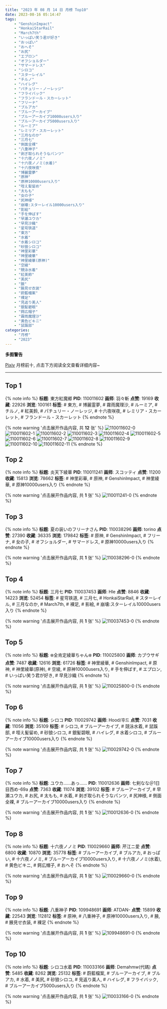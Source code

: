 ```yaml
---
title: "2023 年 08 月 14 日 月榜 Top10"
date: 2023-08-16 05:14:47
tags:
    - "GenshinImpact"
    - "HonkaiStarRail"
    - "March7th"
    - "いっぱい笑う君が好き"
    - "おっぱい"
    - "おへそ"
    - "お尻"
    - "エプロン"
    - "オフショルダー"
    - "サマードレス"
    - "シロコ"
    - "スターレイル"
    - "チルノ"
    - "ハイレグ"
    - "パチュリー・ノーレッジ"
    - "フライバック"
    - "フランドール・スカーレット"
    - "フリーナ"
    - "ブルアカ"
    - "ブルーアーカイブ"
    - "ブルーアーカイブ10000users入り"
    - "ブルーアーカイブ5000users入り"
    - "ルーミア"
    - "レミリア・スカーレット"
    - "三月なのか"
    - "三月七"
    - "側面全裸"
    - "八重神子"
    - "剥ぎ取られそうなパンツ"
    - "十六夜ノノミ"
    - "十六夜ノノミ(水着)"
    - "十六夜咲夜"
    - "博麗霊夢"
    - "原神"
    - "原神10000users入り"
    - "咥え髪留め"
    - "太もも"
    - "女の子"
    - "尻神様"
    - "崩壊:スターレイル10000users入り"
    - "影絵"
    - "手を伸ばす"
    - "早瀬ユウカ"
    - "早見沙織"
    - "星穹铁道"
    - "東方"
    - "水着"
    - "水着シロコ"
    - "砂狼シロコ"
    - "神里彩華"
    - "神里綾華"
    - "神里綾華(原神)"
    - "空綾"
    - "競泳水着"
    - "紅美鈴"
    - "美尻"
    - "腋"
    - "腋見せ衣装"
    - "蔚藍檔案"
    - "裸足"
    - "見返り美人"
    - "銀髪碧眼"
    - "鍔広帽子"
    - "霧雨魔理沙"
    - "黄色ビキニ"
    - "鼠蹊部"
categories:
    - "月榜"
    - "2023"
---
```


<i class="fa fa-triangle-exclamation"></i>**多图警告**<i class="fa fa-triangle-exclamation"></i>

[Pixiv](https://www.pixiv.net/) 月榜前十, 点击下方阅读全文查看详细内容~

<!-- more -->

---

## Top 1

{% note info %}
**标题**: 東方紅魔郷
**PID**: 110011602 **画师**: 羽々斬
**点赞**: 19169 **收藏**: 22926 **浏览**: 100161
**标签**: # 東方, # 博麗霊夢, # 霧雨魔理沙, # ルーミア, # チルノ, # 紅美鈴, # パチュリー・ノーレッジ, # 十六夜咲夜, # レミリア・スカーレット, # フランドール・スカーレット
{% endnote %}

{% note warning '点击展开作品内容, 共 **12** 张' %}
![110011602-0](https://i.pixiv.re/img-original/img/2023/07/18/00/03/50/110011602_p0.png)
![110011602-1](https://i.pixiv.re/img-original/img/2023/07/18/00/03/50/110011602_p1.png)
![110011602-2](https://i.pixiv.re/img-original/img/2023/07/18/00/03/50/110011602_p2.png)
![110011602-3](https://i.pixiv.re/img-original/img/2023/07/18/00/03/50/110011602_p3.png)
![110011602-4](https://i.pixiv.re/img-original/img/2023/07/18/00/03/50/110011602_p4.png)
![110011602-5](https://i.pixiv.re/img-original/img/2023/07/18/00/03/50/110011602_p5.png)
![110011602-6](https://i.pixiv.re/img-original/img/2023/07/18/00/03/50/110011602_p6.png)
![110011602-7](https://i.pixiv.re/img-original/img/2023/07/18/00/03/50/110011602_p7.png)
![110011602-8](https://i.pixiv.re/img-original/img/2023/07/18/00/03/50/110011602_p8.png)
![110011602-9](https://i.pixiv.re/img-original/img/2023/07/18/00/03/50/110011602_p9.png)
![110011602-10](https://i.pixiv.re/img-original/img/2023/07/18/00/03/50/110011602_p10.png)
![110011602-11](https://i.pixiv.re/img-original/img/2023/07/18/00/03/50/110011602_p11.png)
{% endnote %}

## Top 2

{% note info %}
**标题**: 炎天下綾華
**PID**: 110011241 **画师**: スコッティ
**点赞**: 11200 **收藏**: 15813 **浏览**: 78662
**标签**: # 神里彩華, # 原神, # GenshinImpact, # 神里綾華, # 原神10000users入り
{% endnote %}

{% note warning '点击展开作品内容, 共 **1** 张' %}
![110011241-0](https://i.pixiv.re/img-original/img/2023/07/18/00/00/23/110011241_p0.jpg)
{% endnote %}

## Top 3

{% note info %}
**标题**: 夏の装いのフリーナさん
**PID**: 110038296 **画师**: torino
**点赞**: 27390 **收藏**: 36335 **浏览**: 179842
**标签**: # 原神, # GenshinImpact, # フリーナ, # 女の子, # オフショルダー, # サマードレス, # 原神10000users入り
{% endnote %}

{% note warning '点击展开作品内容, 共 **1** 张' %}
![110038296-0](https://i.pixiv.re/img-original/img/2023/07/19/09/17/20/110038296_p0.jpg)
{% endnote %}

## Top 4

{% note info %}
**标题**: 三月七
**PID**: 110037453 **画师**: Hle
**点赞**: 8846 **收藏**: 14223 **浏览**: 52454
**标签**: # 星穹铁道, # 三月七, # HonkaiStarRail, # スターレイル, # 三月なのか, # March7th, # 裸足, # 影絵, # 崩壊:スターレイル10000users入り
{% endnote %}

{% note warning '点击展开作品内容, 共 **1** 张' %}
![110037453-0](https://i.pixiv.re/img-original/img/2023/08/06/02/19/32/110037453_p0.jpg)
{% endnote %}

## Top 5

{% note info %}
**标题**: ❄️全肯定綾華ちゃん❄️
**PID**: 110025800 **画师**: カブウサギ
**点赞**: 7487 **收藏**: 12616 **浏览**: 61726
**标签**: # 神里綾華, # GenshinImpact, # 原神, # 神里綾華(原神), # 空綾, # 原神10000users入り, # 手を伸ばす, # エプロン, # いっぱい笑う君が好き, # 早見沙織
{% endnote %}

{% note warning '点击展开作品内容, 共 **1** 张' %}
![110025800-0](https://i.pixiv.re/img-original/img/2023/07/18/16/13/16/110025800_p0.jpg)
{% endnote %}

## Top 6

{% note info %}
**标题**: シロコ
**PID**: 110029742 **画师**: Hood/후드
**点赞**: 7031 **收藏**: 11056 **浏览**: 35109
**标签**: # シロコ, # ブルーアーカイブ, # 競泳水着, # 鼠蹊部, # 咥え髪留め, # 砂狼シロコ, # 銀髪碧眼, # ハイレグ, # 水着シロコ, # ブルーアーカイブ10000users入り
{% endnote %}

{% note warning '点击展开作品内容, 共 **1** 张' %}
![110029742-0](https://i.pixiv.re/img-original/img/2023/07/18/19/22/04/110029742_p0.png)
{% endnote %}

## Top 7

{% note info %}
**标题**: ユウカ......あっ......
**PID**: 110012636 **画师**: 七剣なな＠1日目西め-69a
**点赞**: 7363 **收藏**: 11074 **浏览**: 39102
**标签**: # ブルーアーカイブ, # 早瀬ユウカ, # お尻, # 太もも, # 水着, # 剥ぎ取られそうなパンツ, # 尻神様, # 側面全裸, # ブルーアーカイブ10000users入り
{% endnote %}

{% note warning '点击展开作品内容, 共 **1** 张' %}
![110012636-0](https://i.pixiv.re/img-original/img/2023/07/18/00/30/05/110012636_p0.jpg)
{% endnote %}

## Top 8

{% note info %}
**标题**: 十六夜ノノミ
**PID**: 110029660 **画师**: 芹江ニ愛
**点赞**: 6800 **收藏**: 10870 **浏览**: 35778
**标签**: # ブルーアーカイブ, # ブルアカ, # おっぱい, # 十六夜ノノミ, # ブルーアーカイブ10000users入り, # 十六夜ノノミ(水着), # 黄色ビキニ, # 鍔広帽子, # おへそ
{% endnote %}

{% note warning '点击展开作品内容, 共 **1** 张' %}
![110029660-0](https://i.pixiv.re/img-original/img/2023/07/18/19/18/42/110029660_p0.jpg)
{% endnote %}

## Top 9

{% note info %}
**标题**: 八重神子
**PID**: 109948691 **画师**: ATDAN-
**点赞**: 15899 **收藏**: 22543 **浏览**: 112812
**标签**: # 原神, # 八重神子, # 原神10000users入り, # 腋, # 腋見せ衣装, # 裸足
{% endnote %}

{% note warning '点击展开作品内容, 共 **1** 张' %}
![109948691-0](https://i.pixiv.re/img-original/img/2023/07/16/01/19/12/109948691_p0.jpg)
{% endnote %}

## Top 10

{% note info %}
**标题**: シロコ水着
**PID**: 110033166 **画师**: Demahmw(代碼)
**点赞**: 5485 **收藏**: 8262 **浏览**: 25132
**标签**: # 蔚藍檔案, # ブルーアーカイブ, # ブルアカ, # 水着, # 美尻, # 砂狼シロコ, # 見返り美人, # ハイレグ, # フライバック, # ブルーアーカイブ5000users入り
{% endnote %}

{% note warning '点击展开作品内容, 共 **1** 张' %}
![110033166-0](https://i.pixiv.re/img-original/img/2023/07/18/21/18/40/110033166_p0.jpg)
{% endnote %}
